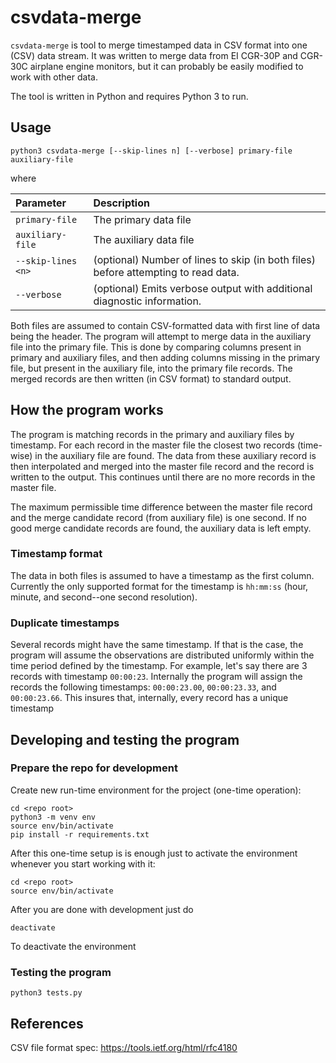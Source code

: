 # csvdata-merge
`csvdata-merge` is tool to merge timestamped data in CSV format into one (CSV) data stream. It was written to merge data from EI CGR-30P and CGR-30C airplane engine monitors, but it can probably be easily modified to work with other data.

The tool is written in Python and requires Python 3 to run.

## Usage
    python3 csvdata-merge [--skip-lines n] [--verbose] primary-file auxiliary-file

where

| Parameter | Description |
| :--- | :--------- |
| `primary-file` | The primary data file |
| `auxiliary-file` | The auxiliary data file |
| `--skip-lines <n>` | (optional) Number of lines to skip (in both files) before attempting to read data. |
| `--verbose` | (optional) Emits verbose output with additional diagnostic information. |

Both files are assumed to contain CSV-formatted data with first line of data being the header. The program will attempt to merge data in the auxiliary file into the primary file. This is done by comparing columns present in primary and auxiliary files, and then adding columns missing in the primary file, but present in the auxiliary file, into the primary file records. The merged records are then written (in CSV format) to standard output.

## How the program works
The program is matching records in the primary and auxiliary files by timestamp. For each record in the master file the closest two records (time-wise) in the auxiliary file are found. The data from these auxiliary record is then interpolated and merged into the master file record and the record is written to the output. This continues until there are no more records in the master file.

The maximum permissible time difference between the master file record and the merge candidate record (from auxiliary file) is one second. If no good merge candidate records are found, the auxiliary data is left empty.

### Timestamp format
The data in both files is assumed to have a timestamp as the first column. Currently the only supported format for the timestamp is `hh:mm:ss` (hour, minute, and second--one second resolution).

### Duplicate timestamps
Several records might have the same timestamp. If that is the case, the program will assume the observations are distributed uniformly within the time period defined by the timestamp. For example, let's say there are 3 records with timestamp `00:00:23`. Internally the program will assign the records the following timestamps: `00:00:23.00`, `00:00:23.33`, and `00:00:23.66`. This insures that, internally, every record has a unique timestamp 

## Developing and testing the program
### Prepare the repo for development
Create new run-time environment for the project (one-time operation):

    cd <repo root>
    python3 -m venv env
    source env/bin/activate
    pip install -r requirements.txt

After this one-time setup is is enough just to activate the environment whenever you start working with it:

    cd <repo root>
    source env/bin/activate

After you are done with development just do

    deactivate

To deactivate the environment

### Testing the program

    python3 tests.py

## References
CSV file format spec: https://tools.ietf.org/html/rfc4180